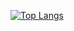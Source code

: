 [![Top Langs](https://github-readme-stats.vercel.app/api/top-langs/?username=robert-bialy&layout=compact)](https://github.com/anuraghazra/github-readme-stats)

